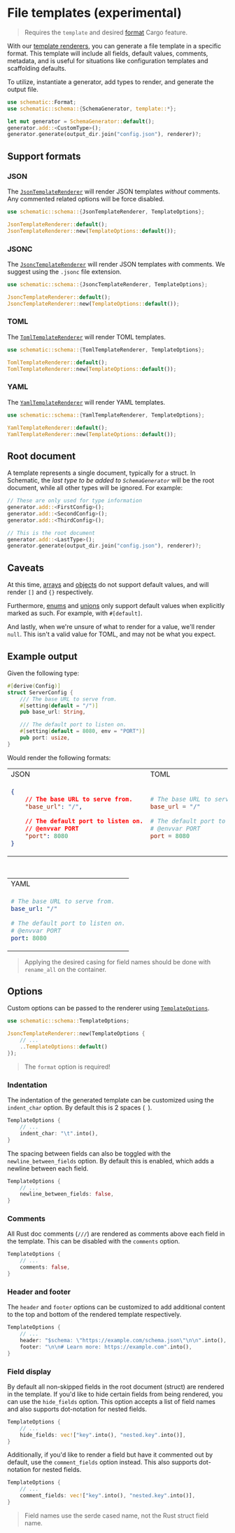 # File templates (experimental)

> Requires the `template` and desired [format](../../config/index.md#supported-source-formats) Cargo
> feature.

With our [template renderers](#support-formats), you can generate a file template in a specific
format. This template will include all fields, default values, comments, metadata, and is useful for
situations like configuration templates and scaffolding defaults.

To utilize, instantiate a generator, add types to render, and generate the output file.

```rust
use schematic::Format;
use schematic::schema::{SchemaGenerator, template::*};

let mut generator = SchemaGenerator::default();
generator.add::<CustomType>();
generator.generate(output_dir.join("config.json"), renderer)?;
```

## Support formats

### JSON

The
[`JsonTemplateRenderer`](https://docs.rs/schematic/latest/schematic/schema/json_template/struct.JsonTemplateRenderer.html)
will render JSON templates _without_ comments. Any commented related options will be force disabled.

```rust
use schematic::schema::{JsonTemplateRenderer, TemplateOptions};

JsonTemplateRenderer::default();
JsonTemplateRenderer::new(TemplateOptions::default());
```

### JSONC

The
[`JsoncTemplateRenderer`](https://docs.rs/schematic/latest/schematic/schema/jsonc_template/struct.JsoncTemplateRenderer.html)
will render JSON templates _with_ comments. We suggest using the `.jsonc` file extension.

```rust
use schematic::schema::{JsoncTemplateRenderer, TemplateOptions};

JsoncTemplateRenderer::default();
JsoncTemplateRenderer::new(TemplateOptions::default());
```

### TOML

The
[`TomlTemplateRenderer`](https://docs.rs/schematic/latest/schematic/schema/toml_template/struct.TomlTemplateRenderer.html)
will render TOML templates.

```rust
use schematic::schema::{TomlTemplateRenderer, TemplateOptions};

TomlTemplateRenderer::default();
TomlTemplateRenderer::new(TemplateOptions::default());
```

### YAML

The
[`YamlTemplateRenderer`](https://docs.rs/schematic/latest/schematic/schema/yaml_template/struct.YamlTemplateRenderer.html)
will render YAML templates.

```rust
use schematic::schema::{YamlTemplateRenderer, TemplateOptions};

YamlTemplateRenderer::default();
YamlTemplateRenderer::new(TemplateOptions::default());
```

## Root document

A template represents a single document, typically for a struct. In Schematic, the _last type to be
added to `SchemaGenerator`_ will be the root document, while all other types will be ignored. For
example:

```rust
// These are only used for type information
generator.add::<FirstConfig>();
generator.add::<SecondConfig>();
generator.add::<ThirdConfig>();

// This is the root document
generator.add::<LastType>();
generator.generate(output_dir.join("config.json"), renderer)?;
```

## Caveats

At this time, [arrays](../array.md) and [objects](../object.md) do not support default values, and
will render `[]` and `{}` respectively.

Furthermore, [enums](../enum.md) and [unions](../union.md) only support default values when
explicitly marked as such. For example, with `#[default]`.

And lastly, when we're unsure of what to render for a value, we'll render `null`. This isn't a valid
value for TOML, and may not be what you expect.

## Example output

Given the following type:

```rust
#[derive(Config)]
struct ServerConfig {
	/// The base URL to serve from.
	#[setting(default = "/")]
	pub base_url: String,

	/// The default port to listen on.
	#[setting(default = 8080, env = "PORT")]
	pub port: usize,
}
```

Would render the following formats:

<table>
<tr>
<td>JSON</td>
<td>TOML</td>
</tr>
<tr>
<td>

```json
{
	// The base URL to serve from.
	"base_url": "/",

	// The default port to listen on.
	// @envvar PORT
	"port": 8080
}
```

</td>
<td>

```toml
# The base URL to serve from.
base_url = "/"

# The default port to listen on.
# @envvar PORT
port = 8080
```

</td>
</tr>
</table>

<br />

<table>
<tr>
<td>YAML</td>
</tr>
<tr>
<td>

```yaml
# The base URL to serve from.
base_url: "/"

# The default port to listen on.
# @envvar PORT
port: 8080
```

</td>
</tr>
</table>

> Applying the desired casing for field names should be done with `rename_all` on the container.

## Options

Custom options can be passed to the renderer using
[`TemplateOptions`](https://docs.rs/schematic/latest/schematic/schema/template/struct.TemplateOptions.html).

```rust
use schematic::schema::TemplateOptions;

JsoncTemplateRenderer::new(TemplateOptions {
	// ...
	..TemplateOptions::default()
});
```

> The `format` option is required!

### Indentation

The indentation of the generated template can be customized using the `indent_char` option. By
default this is 2 spaces (` `).

```rust
TemplateOptions {
	// ...
	indent_char: "\t".into(),
}
```

The spacing between fields can also be toggled with the `newline_between_fields` option. By default
this is enabled, which adds a newline between each field.

```rust
TemplateOptions {
	// ...
	newline_between_fields: false,
}
```

### Comments

All Rust doc comments (`///`) are rendered as comments above each field in the template. This can be
disabled with the `comments` option.

```rust
TemplateOptions {
	// ...
	comments: false,
}
```

### Header and footer

The `header` and `footer` options can be customized to add additional content to the top and bottom
of the rendered template respectively.

```rust
TemplateOptions {
	// ...
	header: "$schema: \"https://example.com/schema.json\"\n\n".into(),
	footer: "\n\n# Learn more: https://example.com".into(),
}
```

### Field display

By default all non-skipped fields in the root document (struct) are rendered in the template. If
you'd like to hide certain fields from being rendered, you can use the `hide_fields` option. This
option accepts a list of field names and also supports dot-notation for nested fields.

```rust
TemplateOptions {
	// ...
	hide_fields: vec!["key".into(), "nested.key".into()],
}
```

Additionally, if you'd like to render a field but have it commented out by default, use the
`comment_fields` option instead. This also supports dot-notation for nested fields.

```rust
TemplateOptions {
	// ...
	comment_fields: vec!["key".into(), "nested.key".into()],
}
```

> Field names use the serde cased name, not the Rust struct field name.

